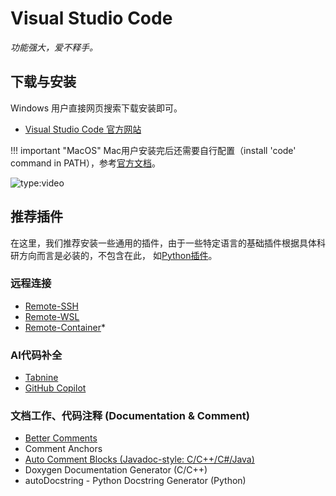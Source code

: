 # Visual Studio Code

*功能强大，爱不释手。*

## 下载与安装

Windows 用户直接网页搜索下载安装即可。

- [Visual Studio Code 官方网站](https://code.visualstudio.com/download)

!!! important "MacOS"
    Mac用户安装完后还需要自行配置（install 'code' command in PATH），参考[官方文档](https://code.visualstudio.com/docs/setup/mac#_launching-from-the-command-line)。

![type:video](https://www.youtube.com/embed/WPqXP_kLzpo)

## 推荐插件

在这里，我们推荐安装一些通用的插件，由于一些特定语言的基础插件根据具体科研方向而言是必装的，不包含在此，
如[Python插件](https://marketplace.visualstudio.com/items?itemName=ms-python.python)。

### 远程连接

- [Remote-SSH](https://marketplace.visualstudio.com/items?itemName=ms-vscode-remote.remote-ssh)
- [Remote-WSL](https://marketplace.visualstudio.com/items?itemName=ms-vscode-remote.remote-wsl)
- [Remote-Container](https://marketplace.visualstudio.com/items?itemName=ms-vscode-remote.remote-containers)*

### AI代码补全

- [Tabnine](https://marketplace.visualstudio.com/items?itemName=TabNine.tabnine-vscode)
- [GitHub Copilot](https://marketplace.visualstudio.com/items?itemName=GitHub.copilot)

### 文档工作、代码注释 (Documentation & Comment)

- [Better Comments](https://marketplace.visualstudio.com/items?itemName=aaron-bond.better-comments)
- Comment Anchors
- [Auto Comment Blocks (Javadoc-style: C/C++/C#/Java)](https://marketplace.visualstudio.com/items?itemName=kevinkyang.auto-comment-blocks)
- Doxygen Documentation Generator (C/C++)
- autoDocstring - Python Docstring Generator (Python)


